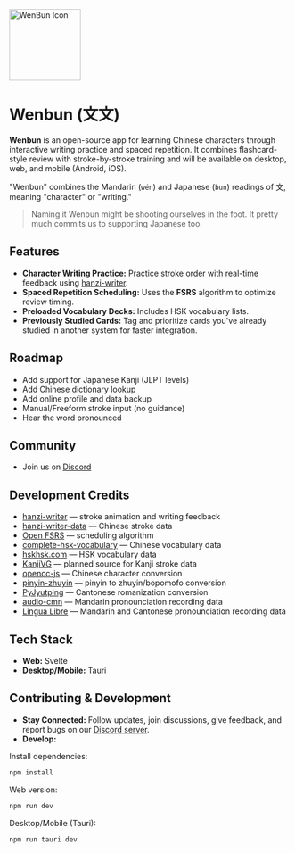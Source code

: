 <img width="128" height="128" src="https://raw.githubusercontent.com/ray-pH/wenbun/refs/heads/main/static/favicon.png" alt="WenBun Icon">

# Wenbun (文文)

**Wenbun** is an open-source app for learning Chinese characters through interactive writing practice and spaced repetition. It combines flashcard-style review with stroke-by-stroke training and will be available on desktop, web, and mobile (Android, iOS).

"Wenbun" combines the Mandarin (`wén`) and Japanese (`bun`) readings of 文, meaning "character" or "writing."

>  Naming it Wenbun might be shooting ourselves in the foot. It pretty much commits us to supporting Japanese too.

## Features

* **Character Writing Practice:** Practice stroke order with real-time feedback using [hanzi-writer](https://hanziwriter.org/).
* **Spaced Repetition Scheduling:** Uses the **FSRS** algorithm to optimize review timing.
* **Preloaded Vocabulary Decks:** Includes HSK vocabulary lists.
* **Previously Studied Cards:** Tag and prioritize cards you've already studied in another system for faster integration.

## Roadmap

* Add support for Japanese Kanji (JLPT levels)
* Add Chinese dictionary lookup
* Add online profile and data backup
* Manual/Freeform stroke input (no guidance)
* Hear the word pronounced

## Community

* Join us on [Discord](https://discord.gg/Ab25UgysDt)

## Development Credits

* [hanzi-writer](https://hanziwriter.org/) — stroke animation and writing feedback
* [hanzi-writer-data](https://github.com/chanind/hanzi-writer-data) — Chinese stroke data
* [Open FSRS](https://github.com/open-spaced-repetition) — scheduling algorithm
* [complete-hsk-vocabulary](https://github.com/drkameleon/complete-hsk-vocabulary) — Chinese vocabulary data
* [hskhsk.com](https://github.com/glxxyz/hskhsk.com) — HSK vocabulary data
* [KanjiVG](https://kanjivg.tagaini.net/) — planned source for Kanji stroke data
* [opencc-js](https://github.com/nk2028/opencc-js) — Chinese character conversion
* [pinyin-zhuyin](https://github.com/peterolson/pinyin-zhuyin) — pinyin to zhuyin/bopomofo conversion
* [PyJyutping](https://github.com/MacroYau/PyJyutping) — Cantonese romanization conversion
* [audio-cmn](https://github.com/hugolpz/audio-cmn) — Mandarin pronounciation recording data
* [Lingua Libre](https://lingualibre.org/wiki/LinguaLibre:Main_Page) — Mandarin and Cantonese pronounciation recording data

## Tech Stack

* **Web:** Svelte
* **Desktop/Mobile:** Tauri

## Contributing & Development

* **Stay Connected:** Follow updates, join discussions, give feedback, and report bugs on our [Discord server](https://discord.gg/Ab25UgysDt).  
* **Develop:**  

Install dependencies:  
```bash
npm install
```  
    
Web version:  
```bash
npm run dev
```  

Desktop/Mobile (Tauri):  
```bash
npm run tauri dev
```
